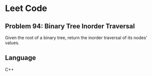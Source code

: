 # Leet Code
## Problem 94: Binary Tree Inorder Traversal

Given the root of a binary tree, return the inorder traversal of its nodes' values.

## Language
C++
